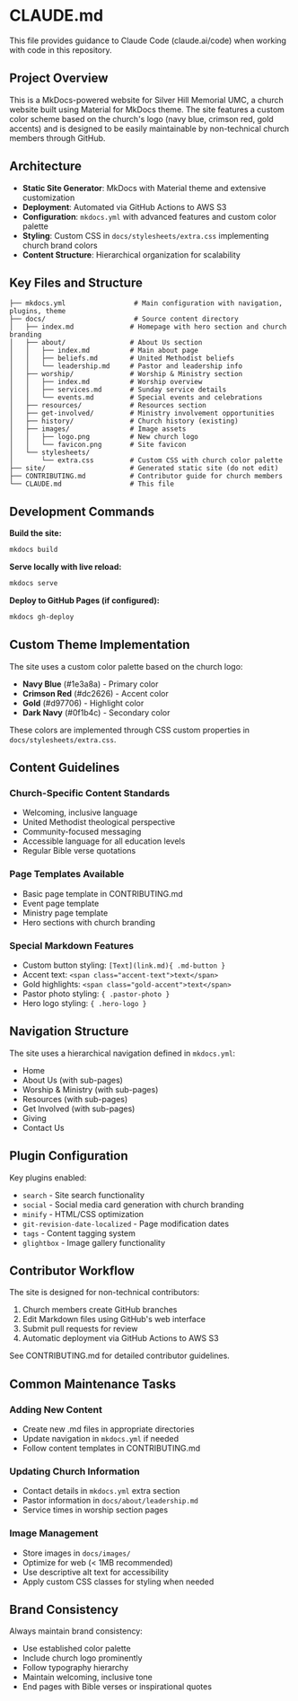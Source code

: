 # CLAUDE.md

This file provides guidance to Claude Code (claude.ai/code) when working with code in this repository.

## Project Overview

This is a MkDocs-powered website for Silver Hill Memorial UMC, a church website built using Material for MkDocs theme. The site features a custom color scheme based on the church's logo (navy blue, crimson red, gold accents) and is designed to be easily maintainable by non-technical church members through GitHub.

## Architecture

- **Static Site Generator**: MkDocs with Material theme and extensive customization
- **Deployment**: Automated via GitHub Actions to AWS S3
- **Configuration**: `mkdocs.yml` with advanced features and custom color palette
- **Styling**: Custom CSS in `docs/stylesheets/extra.css` implementing church brand colors
- **Content Structure**: Hierarchical organization for scalability

## Key Files and Structure

```
├── mkdocs.yml                 # Main configuration with navigation, plugins, theme
├── docs/                      # Source content directory
│   ├── index.md              # Homepage with hero section and church branding
│   ├── about/                # About Us section
│   │   ├── index.md          # Main about page
│   │   ├── beliefs.md        # United Methodist beliefs
│   │   └── leadership.md     # Pastor and leadership info
│   ├── worship/              # Worship & Ministry section
│   │   ├── index.md          # Worship overview
│   │   ├── services.md       # Sunday service details
│   │   └── events.md         # Special events and celebrations
│   ├── resources/            # Resources section
│   ├── get-involved/         # Ministry involvement opportunities
│   ├── history/              # Church history (existing)
│   ├── images/               # Image assets
│   │   ├── logo.png          # New church logo
│   │   └── favicon.png       # Site favicon
│   └── stylesheets/
│       └── extra.css         # Custom CSS with church color palette
├── site/                     # Generated static site (do not edit)
├── CONTRIBUTING.md           # Contributor guide for church members
└── CLAUDE.md                 # This file
```

## Development Commands

**Build the site:**
```bash
mkdocs build
```

**Serve locally with live reload:**
```bash
mkdocs serve
```

**Deploy to GitHub Pages (if configured):**
```bash
mkdocs gh-deploy
```

## Custom Theme Implementation

The site uses a custom color palette based on the church logo:
- **Navy Blue** (#1e3a8a) - Primary color
- **Crimson Red** (#dc2626) - Accent color  
- **Gold** (#d97706) - Highlight color
- **Dark Navy** (#0f1b4c) - Secondary color

These colors are implemented through CSS custom properties in `docs/stylesheets/extra.css`.

## Content Guidelines

### Church-Specific Content Standards
- Welcoming, inclusive language
- United Methodist theological perspective
- Community-focused messaging
- Accessible language for all education levels
- Regular Bible verse quotations

### Page Templates Available
- Basic page template in CONTRIBUTING.md
- Event page template
- Ministry page template
- Hero sections with church branding

### Special Markdown Features
- Custom button styling: `[Text](link.md){ .md-button }`
- Accent text: `<span class="accent-text">text</span>`
- Gold highlights: `<span class="gold-accent">text</span>`
- Pastor photo styling: `{ .pastor-photo }`
- Hero logo styling: `{ .hero-logo }`

## Navigation Structure

The site uses a hierarchical navigation defined in `mkdocs.yml`:
- Home
- About Us (with sub-pages)
- Worship & Ministry (with sub-pages)
- Resources (with sub-pages)
- Get Involved (with sub-pages)
- Giving
- Contact Us

## Plugin Configuration

Key plugins enabled:
- `search` - Site search functionality
- `social` - Social media card generation with church branding
- `minify` - HTML/CSS optimization
- `git-revision-date-localized` - Page modification dates
- `tags` - Content tagging system
- `glightbox` - Image gallery functionality

## Contributor Workflow

The site is designed for non-technical contributors:
1. Church members create GitHub branches
2. Edit Markdown files using GitHub's web interface
3. Submit pull requests for review
4. Automatic deployment via GitHub Actions to AWS S3

See CONTRIBUTING.md for detailed contributor guidelines.

## Common Maintenance Tasks

### Adding New Content
- Create new .md files in appropriate directories
- Update navigation in `mkdocs.yml` if needed
- Follow content templates in CONTRIBUTING.md

### Updating Church Information
- Contact details in `mkdocs.yml` extra section
- Pastor information in `docs/about/leadership.md`
- Service times in worship section pages

### Image Management
- Store images in `docs/images/`
- Optimize for web (< 1MB recommended)
- Use descriptive alt text for accessibility
- Apply custom CSS classes for styling when needed

## Brand Consistency

Always maintain brand consistency:
- Use established color palette
- Include church logo prominently
- Follow typography hierarchy
- Maintain welcoming, inclusive tone
- End pages with Bible verses or inspirational quotes